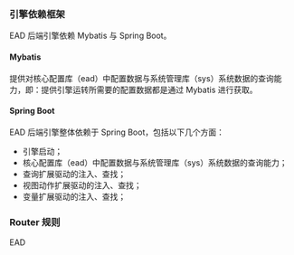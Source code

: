 ### 引擎依赖框架

EAD 后端引擎依赖 Mybatis 与 Spring Boot。

#### Mybatis

提供对核心配置库（ead）中配置数据与系统管理库（sys）系统数据的查询能力，即：提供引擎运转所需要的配置数据都是通过 Mybatis 进行获取。

#### Spring Boot

EAD 后端引擎整体依赖于 Spring Boot，包括以下几个方面：

- 引擎启动；
- 核心配置库（ead）中配置数据与系统管理库（sys）系统数据的查询能力；
- 查询扩展驱动的注入、查找；
- 视图动作扩展驱动的注入、查找；
- 变量扩展驱动的注入、查找；

### Router 规则

EAD 